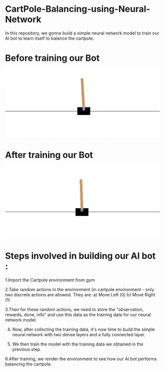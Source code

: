 # CartPole-Balancing-using-Neural-Network

In this repository, we gonna build a simple neural network model to train our AI bot to learn itself to balance the cartpole.

# Before training our Bot

![alt-text](https://github.com/SaravananJaichandar/CartPole-Balancing-using-Neural-Network/blob/master/before.gif)

# After training our Bot

![alt-text](https://github.com/SaravananJaichandar/CartPole-Balancing-using-Neural-Network/blob/master/1_oMSg2_mKguAGKy1C64UFlw.gif)
 
 # Steps involved in building our AI bot :
 
 1.Import the Cartpole environment from gym
 
 2.Take random actions in the environment (in cartpole environment - only two discrete actions are allowed. They are:
 a) Move Left (0)
 b) Move Right (1)
 
 3.Then for these random actions, we need to store the "observation, rewards, done, info" and use this data as the training data for our neural network model.
 
 4. Now, after collecting the training data, it's now time to build the simple neural network with two dense layers and a fully connected layer.
 
 5. We then train the model with the training data we obtained in the previous step.
 
 6.After training, we render the environment to see how our AI bot performs balancing the cartpole.
